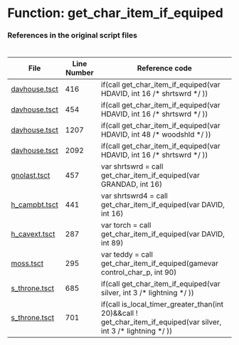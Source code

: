 # Function: get_char_item_if_equiped
### References in the original script files

#

| File | Line Number | Reference code |
| --- | --- | --- |
| [davhouse.tsct](../../../out/davhouse.tsct#L416) | 416 | if(call get_char_item_if_equiped(var HDAVID, int 16 /* shrtswrd */ )) |
| [davhouse.tsct](../../../out/davhouse.tsct#L454) | 454 | if(call get_char_item_if_equiped(var HDAVID, int 16 /* shrtswrd */ )) |
| [davhouse.tsct](../../../out/davhouse.tsct#L1207) | 1207 | if(call get_char_item_if_equiped(var HDAVID, int 48 /* woodshld */ )) |
| [davhouse.tsct](../../../out/davhouse.tsct#L2092) | 2092 | if(call get_char_item_if_equiped(var HDAVID, int 16 /* shrtswrd */ )) |
| [gnolast.tsct](../../../out/gnolast.tsct#L457) | 457 | var shrtswrd = call get_char_item_if_equiped(var GRANDAD, int 16) |
| [h_campbt.tsct](../../../out/h_campbt.tsct#L441) | 441 | var shrtswrd4 = call get_char_item_if_equiped(var DAVID, int 16) |
| [h_cavext.tsct](../../../out/h_cavext.tsct#L287) | 287 | var torch = call get_char_item_if_equiped(var DAVID, int 89) |
| [moss.tsct](../../../out/moss.tsct#L295) | 295 | var teddy = call get_char_item_if_equiped(gamevar control_char_p, int 90) |
| [s_throne.tsct](../../../out/s_throne.tsct#L685) | 685 | if(call get_char_item_if_equiped(var silver, int 3 /* lightning */ )) |
| [s_throne.tsct](../../../out/s_throne.tsct#L701) | 701 | if(call is_local_timer_greater_than(int 20)&&call ! get_char_item_if_equiped(var silver, int 3 /* lightning */ )) |
